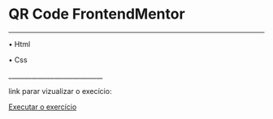 # QR Code FrontendMentor
_____________________________
<p>• Html </p>
<p>• Css </p>
_____________________________

<p>link parar vizualizar o execício:</p>
<a href="https://pinheirops.github.io/FrontEndMentor-QRCODE/QRcode.html"> Executar o exercício </a>
